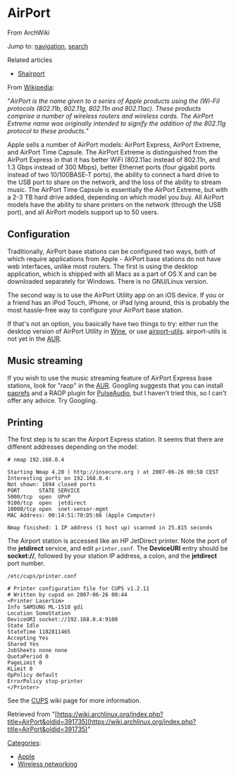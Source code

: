 # AirPort

From ArchWiki

Jump to: [navigation](#column-one), [search](#searchInput)

Related articles

*   [Shairport](/index.php/Shairport "Shairport")

From [Wikipedia](https://en.wikipedia.org/wiki/AirPort "wikipedia:AirPort"):

"_AirPort is the name given to a series of Apple products using the (Wi-Fi) protocols (802.11b, 802.11g, 802.11n and 802.11ac). These products comprise a number of wireless routers and wireless cards. The AirPort Extreme name was originally intended to signify the addition of the 802.11g protocol to these products._"

Apple sells a number of AirPort models: AirPort Express, AirPort Extreme, and AirPort Time Capsule. The AirPort Extreme is distinguished from the AirPort Express in that it has better WiFi (802.11ac instead of 802.11n, and 1.3 Gbps instead of 300 Mbps), better Ethernet ports (four gigabit ports instead of two 10/100BASE‑T ports), the ability to connect a hard drive to the USB port to share on the network, and the loss of the ability to stream music. The AirPort Time Capsule is essentially the AirPort Extreme, but with a 2-3 TB hard drive added, depending on which model you buy. All AirPort models have the ability to share printers on the network (through the USB port), and all AirPort models support up to 50 users.

## Configuration

Traditionally, AirPort base stations can be configured two ways, both of which require applications from Apple - AirPort base stations do not have web interfaces, unlike most routers. The first is using the desktop application, which is shipped with all Macs as a part of OS X and can be downloaded separately for Windows. There is no GNU/Linux version.

The second way is to use the AirPort Utility app on an iOS device. If you or a friend has an iPod Touch, iPhone, or iPad lying around, this is probably the most hassle-free way to configure your AirPort base station.

If that's not an option, you basically have two things to try: either run the desktop version of AirPort Utility in [Wine](/index.php/Wine "Wine"), or use [airport-utils](https://launchpad.net/airport-utils). airport-utils is not yet in the [AUR](/index.php/AUR "AUR").

## Music streaming

If you wish to use the music streaming feature of AirPort Express base stations, look for "raop" in the [AUR](/index.php/AUR "AUR"). Googling suggests that you can install [paprefs](https://www.archlinux.org/packages/?name=paprefs) and a RAOP plugin for [PulseAudio](/index.php/PulseAudio "PulseAudio"), but I haven't tried this, so I can't offer any advice. Try Googling.

## Printing

The first step is to scan the Airport Express station. It seems that there are different addresses depending on the model:

 `# nmap 192.168.0.4` 

```
Starting Nmap 4.20 ( http://insecure.org ) at 2007-06-26 00:50 CEST
Interesting ports on 192.168.0.4:
Not shown: 1694 closed ports
PORT      STATE SERVICE
5000/tcp  open  UPnP
9100/tcp  open  jetdirect
10000/tcp open  snet-sensor-mgmt
MAC Address: 00:14:51:70:D5:66 (Apple Computer)

Nmap finished: 1 IP address (1 host up) scanned in 25.815 seconds

```

The Airport station is accessed like an HP JetDirect printer. Note the port of the **jetdirect** service, and edit `printer.conf`. The **DeviceURI** entry should be **socket://**, followed by your station IP address, a colon, and the **jetdirect** port number.

 `/etc/cups/printer.conf` 

```
# Printer configuration file for CUPS v1.2.11
# Written by cupsd on 2007-06-26 00:44
<Printer LaserSim>
Info SAMSUNG ML-1510 gdi
Location SomoStation
DeviceURI socket://192.168.0.4:9100
State Idle
StateTime 1182811465
Accepting Yes
Shared Yes
JobSheets none none
QuotaPeriod 0
PageLimit 0
KLimit 0
OpPolicy default
ErrorPolicy stop-printer
</Printer>
```

See the [CUPS](/index.php/CUPS "CUPS") wiki page for more information.

Retrieved from "[https://wiki.archlinux.org/index.php?title=AirPort&oldid=391735](https://wiki.archlinux.org/index.php?title=AirPort&oldid=391735)"

[Categories](/index.php/Special:Categories "Special:Categories"):

*   [Apple](/index.php/Category:Apple "Category:Apple")
*   [Wireless networking](/index.php/Category:Wireless_networking "Category:Wireless networking")